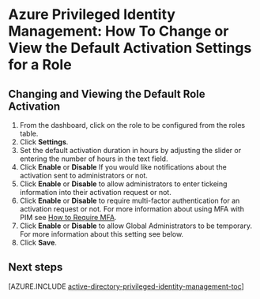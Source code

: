 <properties
   pageTitle="Azure Privileged Identity Management: How To Change or View the Default Settings for a Role"
   description="Learn how to change the default settings for privileged identities with the Azure Privileged Identity Management extension."
   services="active-directory"
   documentationCenter=""
   authors="IHenkel"
   manager="stevenpo"
   editor=""/>

<tags
   ms.service="na"
   ms.devlang="na"
   ms.topic="article"
   ms.tgt_pltfrm="na"
   ms.workload="identity"
   ms.date="09/21/2015"
   ms.author="inhenk"/>

# Azure Privileged Identity Management: How To Change or View the Default Activation Settings for a Role

## Changing and Viewing the Default Role Activation
1. From the dashboard, click on the role to be configured from the roles table.
2. Click **Settings**.
3. Set the default activation duration in hours by adjusting the slider or entering the number of hours in the text field.
4. Click **Enable** or **Disable** If you would like notifications about the activation sent to administrators or not.
5. Click **Enable** or **Disable** to allow administrators to enter tickeing information into their activation request or not.
6. Click **Enable** or **Disable** to require multi-factor authentication for an activation request or not.  For more information about using MFA with PIM see [How to Require MFA](active-directory-privileged-identity-management-how-to-require-mfa.md).
7. Click **Enable** or **Disable** to allow Global Administrators to be temporary. For more information about this setting see below.
8. Click **Save**.

<!--PLACEHOLDER: Need an explanation of what the temporary Global Administrator setting is for.-->

<!--Every topic should have next steps and links to the next logical set of content to keep the customer engaged-->
## Next steps
[AZURE.INCLUDE [active-directory-privileged-identity-management-toc](../../includes/active-directory-privileged-identity-management-toc.md)]




<!--HONumber=Apr16_HO1-->


